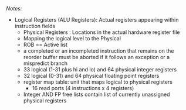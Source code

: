 *Notes:*
* Logical Registers (ALU Registers): Actual registers appearing within instruction fields
    * Physical Registers : Locations in the actual hardware register file
    * Mapping the logical level to the Physical 
    * ROB == Active list
    * a completed or an incompleted instruction that remains on the reorder buffer 
      must be aborted if it follows an exception or a mispredict branch  
    * 33 logical (1-31 plus hi and lo) and 64 physical integer registers
    * 32 logical (0-31) and 64 physical floating point registers 
    * register map table: unit that maps logical to physical registers
        - 16 read ports (4 instructions x 4 registers)
    * Integer AND FP free lists contain list of currently unassigned physical registers
